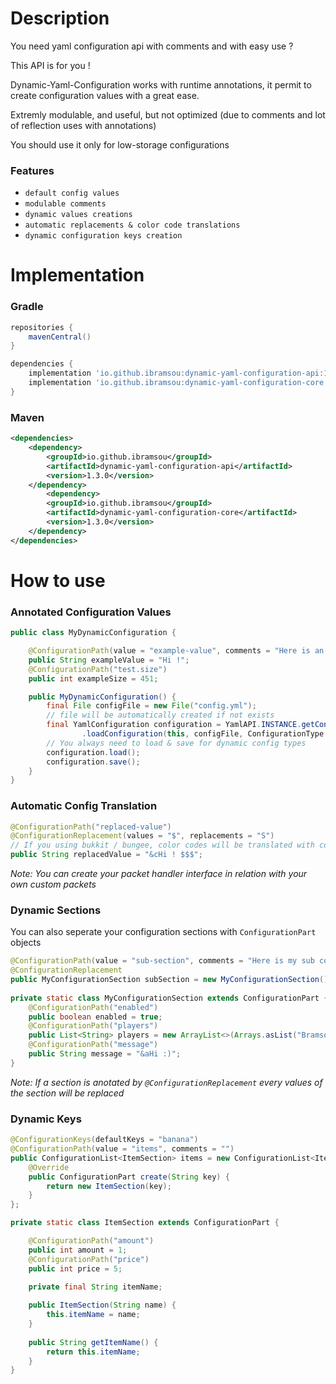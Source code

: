 # Description
You need yaml configuration api with comments and with easy use ?

This API is for you !

Dynamic-Yaml-Configuration works with runtime annotations, it permit to create configuration values with a great ease.

Extremly modulable, and useful, but not optimized (due to comments and lot of reflection uses with annotations)

You should use it only for low-storage configurations

### Features
* ``default config values``
* ``modulable comments``
* ``dynamic values creations``
* ``automatic replacements & color code translations``
* ``dynamic configuration keys creation``


# Implementation
### Gradle
```gradle
repositories {
    mavenCentral()
}

dependencies {
    implementation 'io.github.ibramsou:dynamic-yaml-configuration-api:1.3.0'
    implementation 'io.github.ibramsou:dynamic-yaml-configuration-core:1.3.0'
}
```
### Maven
```xml
<dependencies>
    <dependency>
        <groupId>io.github.ibramsou</groupId>
        <artifactId>dynamic-yaml-configuration-api</artifactId>
        <version>1.3.0</version>
    </dependency>
        <dependency>
        <groupId>io.github.ibramsou</groupId>
        <artifactId>dynamic-yaml-configuration-core</artifactId>
        <version>1.3.0</version>
    </dependency>
</dependencies>
```
# How to use
### Annotated Configuration Values
```java
public class MyDynamicConfiguration {

    @ConfigurationPath(value = "example-value", comments = "Here is an example value :)")
    public String exampleValue = "Hi !";
    @ConfigurationPath("test.size")
    public int exampleSize = 451;

    public MyDynamicConfiguration() {
        final File configFile = new File("config.yml");
        // file will be automatically created if not exists
        final YamlConfiguration configuration = YamlAPI.INSTANCE.getConfigurationManager()
                .loadConfiguration(this, configFile, ConfigurationType.DYNAMIC);
        // You always need to load & save for dynamic config types
        configuration.load();
        configuration.save();
    }
}
```
### Automatic Config Translation
```java
@ConfigurationPath("replaced-value")
@ConfigurationReplacement(values = "$", replacements = "S")
// If you using bukkit / bungee, color codes will be translated with configuration replacement
public String replacedValue = "&cHi ! $$$"; 
```
*Note: You can create your packet handler interface in relation with your own custom packets*

### Dynamic Sections
You can also seperate your configuration sections with ``ConfigurationPart`` objects
```java
@ConfigurationPath(value = "sub-section", comments = "Here is my sub config section ! :)")
@ConfigurationReplacement
public MyConfigurationSection subSection = new MyConfigurationSection();
    
private static class MyConfigurationSection extends ConfigurationPart {
    @ConfigurationPath("enabled")
    public boolean enabled = true;
    @ConfigurationPath("players")
    public List<String> players = new ArrayList<>(Arrays.asList("Bramsou", "Ibrahim"));
    @ConfigurationPath("message")
    public String message = "&aHi :)";
}
```

*Note: If a section is anotated by ``@ConfigurationReplacement`` every values of the section will be replaced*

### Dynamic Keys
```java
@ConfigurationKeys(defaultKeys = "banana")
@ConfigurationPath(value = "items", comments = "")
public ConfigurationList<ItemSection> items = new ConfigurationList<ItemSection>(Collections.singletonList(new ItemSection())) {
    @Override
    public ConfigurationPart create(String key) {
        return new ItemSection(key);
    }
};

private static class ItemSection extends ConfigurationPart {

    @ConfigurationPath("amount")
    public int amount = 1;
    @ConfigurationPath("price")
    public int price = 5;
    
    private final String itemName;

    public ItemSection(String name) {
        this.itemName = name;
    }
    
    public String getItemName() {
        return this.itemName;
    }
}
```
